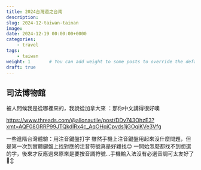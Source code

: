```yaml
---
title: 2024台灣遊之台南
description: 
slug: 2024-12-taiwan-tainan
image: 
date: 2024-12-19 00:00:00+0000
categories:
    - travel
tags:
    - taiwan
weight: 1       # You can add weight to some posts to override the default sorting (date descending)
draft: true
---
```




## 司法博物館

被人問候我是從哪裡來的，我說從加拿大來
：那你中文講得很好噢

https://www.threads.com/@allonautile/post/DDv743OhzE3?xmt=AQF08GRRP99JTQkdIRx4c_AqOHqiCpvds1jGOqiKVe3Vfg

一些進階台灣體驗：用注音鍵盤打字
雖然手機上注音鍵盤用起來沒什麼問題，但是第一次到實體鍵盤上找對應的注音符號真是好難找😌
一開始怎麼都找不到想選的字，後來才反應過來原來是要按音調符號…手機輸入法沒有必選音調可太友好了🙂‍↕️